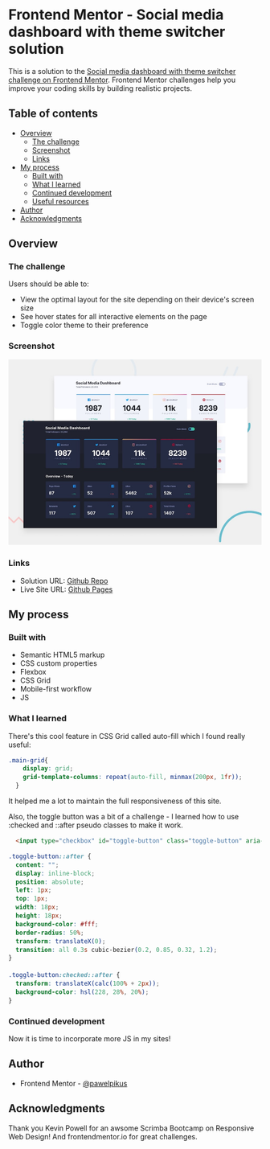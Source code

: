 # Frontend Mentor - Social media dashboard with theme switcher solution

This is a solution to the [Social media dashboard with theme switcher challenge on Frontend Mentor](https://www.frontendmentor.io/challenges/social-media-dashboard-with-theme-switcher-6oY8ozp_H). Frontend Mentor challenges help you improve your coding skills by building realistic projects. 

## Table of contents

- [Overview](#overview)
  - [The challenge](#the-challenge)
  - [Screenshot](#screenshot)
  - [Links](#links)
- [My process](#my-process)
  - [Built with](#built-with)
  - [What I learned](#what-i-learned)
  - [Continued development](#continued-development)
  - [Useful resources](#useful-resources)
- [Author](#author)
- [Acknowledgments](#acknowledgments)

## Overview

### The challenge

Users should be able to:

- View the optimal layout for the site depending on their device's screen size
- See hover states for all interactive elements on the page
- Toggle color theme to their preference

### Screenshot

![](./design/desktop-preview.jpg)

### Links

- Solution URL: [Github Repo](https://github.com/pawelpikus/social-media-dashboard-with-theme-switcher)
- Live Site URL: [Github Pages](https://pawelpikus.github.io/social-media-dashboard-with-theme-switcher/)

## My process

### Built with

- Semantic HTML5 markup
- CSS custom properties
- Flexbox
- CSS Grid
- Mobile-first workflow
- JS

### What I learned

There's this cool feature in CSS Grid called auto-fill which I found really useful: 

```css
.main-grid{
    display: grid;
    grid-template-columns: repeat(auto-fill, minmax(200px, 1fr)); 
  }
```
It helped me a lot to maintain the full responsiveness of this site.

Also, the toggle button was a bit of a challenge - I learned how to use :checked and ::after pseudo classes to make it work.

```html
  <input type="checkbox" id="toggle-button" class="toggle-button" aria-label="dark mode slider">
```

```css
.toggle-button::after {
  content: "";
  display: inline-block;
  position: absolute;
  left: 1px;
  top: 1px;
  width: 18px;
  height: 18px;
  background-color: #fff;
  border-radius: 50%;
  transform: translateX(0);
  transition: all 0.3s cubic-bezier(0.2, 0.85, 0.32, 1.2);
}

.toggle-button:checked::after {
  transform: translateX(calc(100% + 2px));
  background-color: hsl(228, 28%, 20%);  
}
```
### Continued development

Now it is time to incorporate more JS in my sites!

## Author

- Frontend Mentor - [@pawelpikus](https://www.frontendmentor.io/profile/pawelpikus)

## Acknowledgments

Thank you Kevin Powell for an awsome Scrimba Bootcamp on Responsive Web Design! And frontendmentor.io for great challenges.
